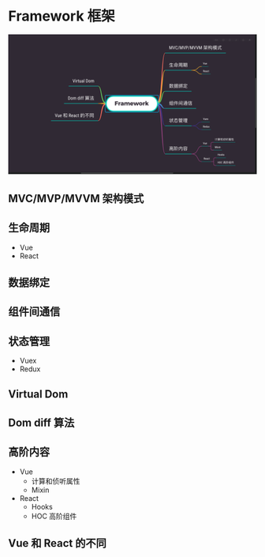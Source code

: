 # Framework 框架

![Framework](/assets/Framework.png)

## MVC/MVP/MVVM 架构模式

## 生命周期

- Vue
- React

## 数据绑定

## 组件间通信

## 状态管理

- Vuex
- Redux

## Virtual Dom

## Dom diff 算法

## 高阶内容

- Vue
  - 计算和侦听属性
  - Mixin
- React
  - Hooks
  - HOC 高阶组件

## Vue 和 React 的不同
